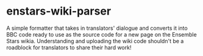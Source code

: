 # enstars-wiki-parser

A simple formatter that takes in translators' dialogue and converts it into BBC code ready to use as the source code for a new page on the Ensemble Stars wikia. Understanding and uploading the wiki code shouldn't be a roadblock for translators to share their hard work!
